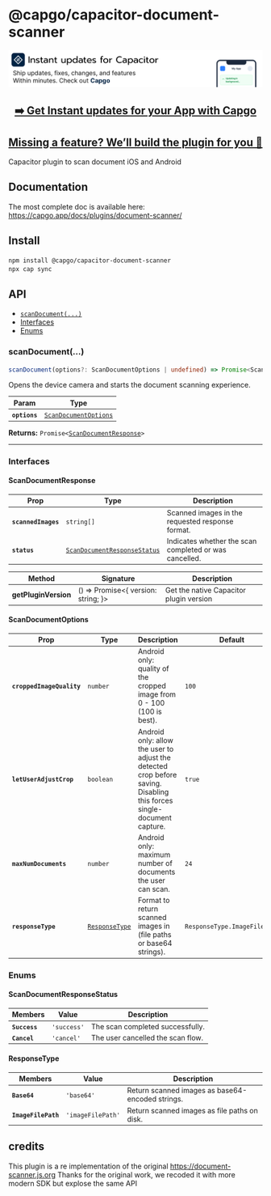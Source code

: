# @capgo/capacitor-document-scanner
 <a href="https://capgo.app/"><img src='https://raw.githubusercontent.com/Cap-go/capgo/main/assets/capgo_banner.png' alt='Capgo - Instant updates for capacitor'/></a>

<div align="center">
  <h2><a href="https://capgo.app/?ref=plugin_document_scanner"> ➡️ Get Instant updates for your App with Capgo</a></h2>
  <h2><a href="https://capgo.app/consulting/?ref=plugin_document_scanner"> Missing a feature? We’ll build the plugin for you 💪</a></h2>
</div>
Capacitor plugin to scan document iOS and Android

## Documentation

The most complete doc is available here: https://capgo.app/docs/plugins/document-scanner/

## Install

```bash
npm install @capgo/capacitor-document-scanner
npx cap sync
```

## API

<docgen-index>

* [`scanDocument(...)`](#scandocument)
* [Interfaces](#interfaces)
* [Enums](#enums)

</docgen-index>

<docgen-api>
<!--Update the source file JSDoc comments and rerun docgen to update the docs below-->

### scanDocument(...)

```typescript
scanDocument(options?: ScanDocumentOptions | undefined) => Promise<ScanDocumentResponse>
```

Opens the device camera and starts the document scanning experience.

| Param         | Type                                                                |
| ------------- | ------------------------------------------------------------------- |
| **`options`** | <code><a href="#scandocumentoptions">ScanDocumentOptions</a></code> |

**Returns:** <code>Promise&lt;<a href="#scandocumentresponse">ScanDocumentResponse</a>&gt;</code>

--------------------


### Interfaces


#### ScanDocumentResponse

| Prop                | Type                                                                              | Description                                            |
| ------------------- | --------------------------------------------------------------------------------- | ------------------------------------------------------ |
| **`scannedImages`** | <code>string[]</code>                                                             | Scanned images in the requested response format.       |
| **`status`**        | <code><a href="#scandocumentresponsestatus">ScanDocumentResponseStatus</a></code> | Indicates whether the scan completed or was cancelled. |

| Method               | Signature                                    | Description                             |
| -------------------- | -------------------------------------------- | --------------------------------------- |
| **getPluginVersion** | () =&gt; Promise&lt;{ version: string; }&gt; | Get the native Capacitor plugin version |


#### ScanDocumentOptions

| Prop                      | Type                                                  | Description                                                                                                            | Default                                 |
| ------------------------- | ----------------------------------------------------- | ---------------------------------------------------------------------------------------------------------------------- | --------------------------------------- |
| **`croppedImageQuality`** | <code>number</code>                                   | Android only: quality of the cropped image from 0 - 100 (100 is best).                                                 | <code>100</code>                        |
| **`letUserAdjustCrop`**   | <code>boolean</code>                                  | Android only: allow the user to adjust the detected crop before saving. Disabling this forces single-document capture. | <code>true</code>                       |
| **`maxNumDocuments`**     | <code>number</code>                                   | Android only: maximum number of documents the user can scan.                                                           | <code>24</code>                         |
| **`responseType`**        | <code><a href="#responsetype">ResponseType</a></code> | Format to return scanned images in (file paths or base64 strings).                                                     | <code>ResponseType.ImageFilePath</code> |


### Enums


#### ScanDocumentResponseStatus

| Members       | Value                  | Description                       |
| ------------- | ---------------------- | --------------------------------- |
| **`Success`** | <code>'success'</code> | The scan completed successfully.  |
| **`Cancel`**  | <code>'cancel'</code>  | The user cancelled the scan flow. |


#### ResponseType

| Members             | Value                        | Description                                      |
| ------------------- | ---------------------------- | ------------------------------------------------ |
| **`Base64`**        | <code>'base64'</code>        | Return scanned images as base64-encoded strings. |
| **`ImageFilePath`** | <code>'imageFilePath'</code> | Return scanned images as file paths on disk.     |

</docgen-api>

## credits

This plugin is a re implementation of the original https://document-scanner.js.org
Thanks for the original work, we recoded it with more modern SDK but explose the same API
